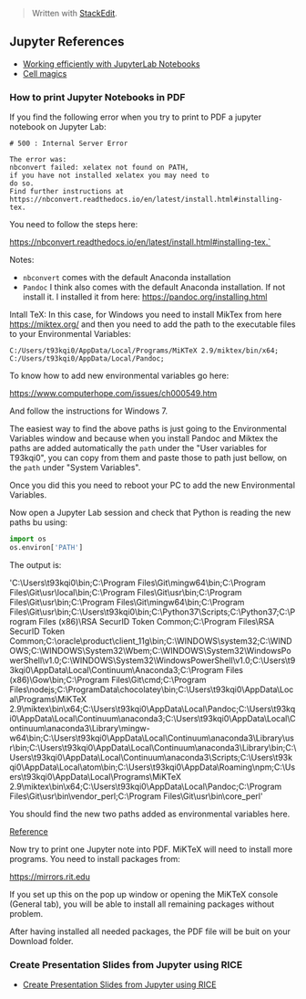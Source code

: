 


> Written with [StackEdit](https://stackedit.io/).
## Jupyter References

- [Working efficiently with JupyterLab Notebooks](https://florianwilhelm.info/2018/11/working_efficiently_with_jupyter_lab/ "Permalink to Working efficiently with JupyterLab Notebooks")
- [Cell magics](https://ipython.readthedocs.io/en/stable/interactive/magics.html)

### How to print Jupyter Notebooks in PDF
If you find the following error when you try to print to PDF a jupyter notebook on Jupyter Lab:

```
# 500 : Internal Server Error

The error was:
nbconvert failed: xelatex not found on PATH, 
if you have not installed xelatex you may need to 
do so. 
Find further instructions at https://nbconvert.readthedocs.io/en/latest/install.html#installing-tex.
```
You need to follow the steps here:

https://nbconvert.readthedocs.io/en/latest/install.html#installing-tex.`

Notes:

- `nbconvert` comes with the default Anaconda installation
- `Pandoc` I think also comes with the default Anaconda installation. If not install it. I installed it from here: https://pandoc.org/installing.html

Intall TeX: In this case, for Windows you need to install MikTex from here https://miktex.org/ and then you need to add the path to the executable files to your Environmental Variables:
```
C:/Users/t93kqi0/AppData/Local/Programs/MiKTeX 2.9/miktex/bin/x64;
C:/Users/t93kqi0/AppData/Local/Pandoc;
```
To know how to add new environmental variables go here:

https://www.computerhope.com/issues/ch000549.htm

And follow the instructions for Windows 7. 

The easiest way to find the above paths is just going to the Environmental Variables window and because when you install Pandoc and Miktex the paths are added automatically the `path`  under the "User variables for T93kqi0", you can copy from them and paste those to path just bellow, on the `path` under "System Variables". 

Once you did this you need to reboot your PC to add the new Environmental Variables. 

Now open a Jupyter Lab session and check that Python is reading the new paths bu using:

```python
import os
os.environ['PATH']
```

The output is:


'C:\\Users\\t93kqi0\\bin;C:\\Program Files\\Git\\mingw64\\bin;C:\\Program Files\\Git\\usr\\local\\bin;C:\\Program Files\\Git\\usr\\bin;C:\\Program Files\\Git\\usr\\bin;C:\\Program Files\\Git\\mingw64\\bin;C:\\Program Files\\Git\\usr\\bin;C:\\Users\\t93kqi0\\bin;C:\\Python37\\Scripts;C:\\Python37;C:\\Program Files (x86)\\RSA SecurID Token Common;C:\\Program Files\\RSA SecurID Token Common;C:\\oracle\\product\\client_11g\\bin;C:\\WINDOWS\\system32;C:\\WINDOWS;C:\\WINDOWS\\System32\\Wbem;C:\\WINDOWS\\System32\\WindowsPowerShell\\v1.0;C:\\WINDOWS\\System32\\WindowsPowerShell\\v1.0;C:\\Users\\t93kqi0\\AppData\\Local\\Continuum\\Anaconda3;C:\\Program Files (x86)\\Gow\\bin;C:\\Program Files\\Git\\cmd;C:\\Program Files\\nodejs;C:\\ProgramData\\chocolatey\\bin;C:\\Users\\t93kqi0\\AppData\\Local\\Programs\\MiKTeX 2.9\\miktex\\bin\\x64;C:\\Users\\t93kqi0\\AppData\\Local\\Pandoc;C:\\Users\\t93kqi0\\AppData\\Local\\Continuum\\anaconda3;C:\\Users\\t93kqi0\\AppData\\Local\\Continuum\\anaconda3\\Library\\mingw-w64\\bin;C:\\Users\\t93kqi0\\AppData\\Local\\Continuum\\anaconda3\\Library\\usr\\bin;C:\\Users\\t93kqi0\\AppData\\Local\\Continuum\\anaconda3\\Library\\bin;C:\\Users\\t93kqi0\\AppData\\Local\\Continuum\\anaconda3\\Scripts;C:\\Users\\t93kqi0\\AppData\\Local\\atom\\bin;C:\\Users\\t93kqi0\\AppData\\Roaming\\npm;C:\\Users\\t93kqi0\\AppData\\Local\\Programs\\MiKTeX 2.9\\miktex\\bin\\x64;C:\\Users\\t93kqi0\\AppData\\Local\\Pandoc;C:\\Program Files\\Git\\usr\\bin\\vendor_perl;C:\\Program Files\\Git\\usr\\bin\\core_perl'


You should find the new two paths added as environmental variables here. 

[Reference](https://stackoverflow.com/questions/36916093/convert-ipynb-to-pdf-in-jupyter)

Now try to print one Jupyter note into PDF. MiKTeX will need to install more programs. You need to install packages from:

https://mirrors.rit.edu

If you set up this on the pop up window or opening the MiKTeX console (General tab), you will be able to install all remaining packages without problem. 

After having installed all needed packages, the PDF file will be buit on your Download folder.

### Create Presentation Slides from Jupyter using RICE

- [Create Presentation Slides from Jupyter using RICE](https://www.youtube.com/watch?v=utNl9f3gqYQ)
<!--stackedit_data:
eyJoaXN0b3J5IjpbLTM0Njc1OTk4NCwtMTAzMTE1NjI1NCw4Nz
k2Njg5MzksMjA0MjE4MTQ0LDYzNjI0MTg0MSwxNTM3ODIxNzk5
LC0xOTYzMTEwNSwyMDMyMTQ5NjI3LC0xNDUyMDgwMDYwXX0=
-->